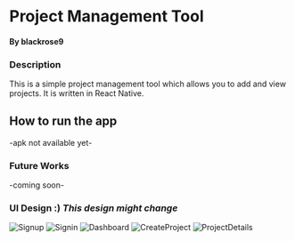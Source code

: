 # Project Management Tool
#### By blackrose9

### Description
This is a simple project management tool which allows you to add and view projects. 
It is written in React Native.

## How to run the app
-apk not available yet-

### Future Works
-coming soon-

### UI Design :) *This design might change*
![Signup](https://github.com/blackrose9/overnight-pmt/blob/dev/design/signUp.png)
![Signin](https://github.com/blackrose9/overnight-pmt/blob/dev/design/signIn.png)
![Dashboard](https://github.com/blackrose9/overnight-pmt/blob/dev/design/dashboard.png)
![CreateProject](https://github.com/blackrose9/overnight-pmt/blob/dev/design/createProject.png)
![ProjectDetails](https://github.com/blackrose9/overnight-pmt/blob/dev/design/projectDetails.png)

